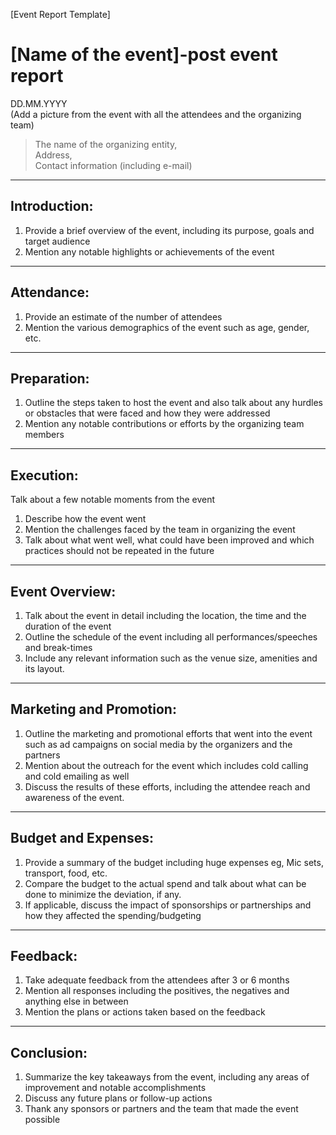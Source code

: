 [Event Report Template]

# <b> [Name of the event]-post event report </b> 

DD.MM.YYYY  
(Add a picture from the event with all the attendees and the organizing team)

>The name of the organizing entity,  
>Address,  
>Contact information (including e-mail)  
---

##  Introduction: 
1. Provide a brief overview of the event, including its purpose, goals and target audience 
2. Mention any notable highlights or achievements of the event  
---

## Attendance:

1. Provide an estimate of the number of attendees 
2. Mention the various demographics of the event such as age, gender, etc.  
---

## Preparation:

1. Outline the steps taken to host the event and also talk about any hurdles or obstacles that were faced and how they were addressed 
2. Mention any notable contributions or efforts by the organizing team members 
---

## Execution:

Talk about a few notable moments from the event
1. Describe how the event went
2. Mention the challenges faced by the team in organizing the event 
3. Talk about what went well, what could have been improved and which practices should not be repeated in the future
---

## Event Overview: 

1. Talk about the event in detail including the location, the time and the duration of the event
2. Outline the schedule of the event including all performances/speeches and break-times
3. Include any relevant information such as the venue size, amenities and its layout.
---

## Marketing and Promotion:

1. Outline the marketing and promotional efforts that went into the event such as ad campaigns on social media by the organizers and the partners
2. Mention about the outreach for the event which includes cold calling and cold emailing as well
3. Discuss the results of these efforts, including the attendee reach and awareness of the event.
---

## Budget and Expenses:

1. Provide a summary of the budget including huge expenses eg, Mic sets, transport, food, etc.
2. Compare the budget to the actual spend and talk about what can be done to minimize the deviation, if any.
3. If applicable, discuss the impact of sponsorships or partnerships and how they affected the spending/budgeting
---

## Feedback: 
1. Take adequate feedback from the attendees after 3 or 6 months
2. Mention all responses including the positives, the negatives and anything else in between
3. Mention the plans or actions taken based on the feedback
---

## Conclusion: 
1. Summarize the key takeaways from the event, including any areas of improvement and notable accomplishments
2. Discuss any future plans or follow-up actions
3. Thank any sponsors or partners and the team that made the event possible